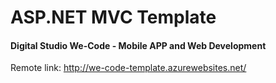 # ASP.NET MVC Template
#### Digital Studio We-Code - Mobile APP and Web Development

Remote link: http://we-code-template.azurewebsites.net/
